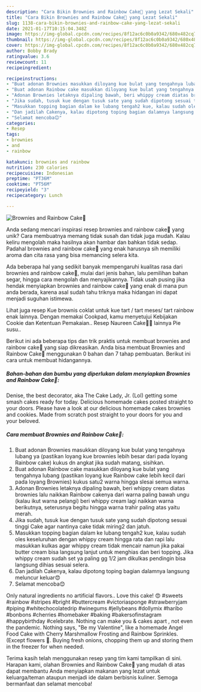 ```yaml
---
description: "Cara Bikin Brownies and Rainbow Cake🍰 yang Lezat Sekali"
title: "Cara Bikin Brownies and Rainbow Cake🍰 yang Lezat Sekali"
slug: 1138-cara-bikin-brownies-and-rainbow-cake-yang-lezat-sekali
date: 2021-01-17T10:15:04.348Z
image: https://img-global.cpcdn.com/recipes/8f12ac6c0b0a9342/680x482cq70/brownies-and-rainbow-cake🍰-foto-resep-utama.jpg
thumbnail: https://img-global.cpcdn.com/recipes/8f12ac6c0b0a9342/680x482cq70/brownies-and-rainbow-cake🍰-foto-resep-utama.jpg
cover: https://img-global.cpcdn.com/recipes/8f12ac6c0b0a9342/680x482cq70/brownies-and-rainbow-cake🍰-foto-resep-utama.jpg
author: Bobby Brady
ratingvalue: 3.6
reviewcount: 11
recipeingredient:

recipeinstructions:
- "Buat adonan Brownies masukkan diloyang kue bulat yang tengahnya lubang ya (pastikan loyang kue brownies lebih besar dari pada loyang Rainbow cake) kukus dn angkat jika sudah matang, sisihkan."
- "Buat adonan Rainbow cake masukkan diloyang kue bulat yang tengahnya lubang (pastikan loyang kue Rainbow cake lebih kecil dari pada loyang Brownies) kukus satu2 warna hingga slesai semua warna."
- "Adonan Brownies letaknya dipaling bawah, beri whippy cream diatas brownies lalu naikkan Rainbow cakenya dari warna paling bawah ungu (kalau ikut warna pelangi) beri whippy cream lagi naikkan warna berikutnya, seterusnya begitu hingga warna trahir paling atas yaitu merah."
- "Jika sudah, tusuk kue dengan tusuk sate yang sudah dipotong sesuai tinggi Cake agar nantinya cake tidak miring2 dan jatuh."
- "Masukkan topping bagian dalam ke lubang tengah2 kue, kalau sudah oles keseluruhan dengan whippy cream hingga rata dan rapi lalu masukkan kulkas agar whippy cream tidak mencair namun jika pakai butter cream bisa langsung lanjut untuk menghias dan beri topping. Jika whippy cream sudah set ya paling gg 1/2 jam dikulkas pendingin bisa langsung dihias sesuai selera."
- "Dan jadilah Cakenya, kalau dipotong toping bagian dalamnya langsung meluncur keluar😍"
- "Selamat mencoba😊"
categories:
- Resep
tags:
- brownies
- and
- rainbow

katakunci: brownies and rainbow 
nutrition: 230 calories
recipecuisine: Indonesian
preptime: "PT36M"
cooktime: "PT56M"
recipeyield: "3"
recipecategory: Lunch

---
```



![Brownies and Rainbow Cake🍰](https://img-global.cpcdn.com/recipes/8f12ac6c0b0a9342/680x482cq70/brownies-and-rainbow-cake🍰-foto-resep-utama.jpg)

Anda sedang mencari inspirasi resep brownies and rainbow cake🍰 yang unik? Cara membuatnya memang tidak susah dan tidak juga mudah. Kalau keliru mengolah maka hasilnya akan hambar dan bahkan tidak sedap. Padahal brownies and rainbow cake🍰 yang enak harusnya sih memiliki aroma dan cita rasa yang bisa memancing selera kita.

Ada beberapa hal yang sedikit banyak mempengaruhi kualitas rasa dari brownies and rainbow cake🍰, mulai dari jenis bahan, lalu pemilihan bahan segar, hingga cara mengolah dan menyajikannya. Tidak usah pusing jika hendak menyiapkan brownies and rainbow cake🍰 yang enak di mana pun anda berada, karena asal sudah tahu triknya maka hidangan ini dapat menjadi suguhan istimewa.

Lihat juga resep Kue brownis coklat untuk kue tart / tart meses/ tart rainbow enak lainnya. Dengan memakai Cookpad, kamu menyetujui Kebijakan Cookie dan Ketentuan Pemakaian.. Resep Naureen Cake🍰🎂 lainnya Pie susu..


Berikut ini ada beberapa tips dan trik praktis untuk membuat brownies and rainbow cake🍰 yang siap dikreasikan. Anda bisa membuat Brownies and Rainbow Cake🍰 menggunakan 0 bahan dan 7 tahap pembuatan. Berikut ini cara untuk membuat hidangannya.

<!--inarticleads1-->

##### Bahan-bahan dan bumbu yang diperlukan dalam menyiapkan Brownies and Rainbow Cake🍰:



Denise, the best decorator, aka The Cake Lady, Jr. (Lol) getting some smash cakes ready for today. Delicious homemade cakes posted straight to your doors. Please have a look at our delicious homemade cakes brownies and cookies. Made from scratch post straight to your doors for you and your beloved. 

<!--inarticleads2-->

##### Cara membuat Brownies and Rainbow Cake🍰:

1. Buat adonan Brownies masukkan diloyang kue bulat yang tengahnya lubang ya (pastikan loyang kue brownies lebih besar dari pada loyang Rainbow cake) kukus dn angkat jika sudah matang, sisihkan.
1. Buat adonan Rainbow cake masukkan diloyang kue bulat yang tengahnya lubang (pastikan loyang kue Rainbow cake lebih kecil dari pada loyang Brownies) kukus satu2 warna hingga slesai semua warna.
1. Adonan Brownies letaknya dipaling bawah, beri whippy cream diatas brownies lalu naikkan Rainbow cakenya dari warna paling bawah ungu (kalau ikut warna pelangi) beri whippy cream lagi naikkan warna berikutnya, seterusnya begitu hingga warna trahir paling atas yaitu merah.
1. Jika sudah, tusuk kue dengan tusuk sate yang sudah dipotong sesuai tinggi Cake agar nantinya cake tidak miring2 dan jatuh.
1. Masukkan topping bagian dalam ke lubang tengah2 kue, kalau sudah oles keseluruhan dengan whippy cream hingga rata dan rapi lalu masukkan kulkas agar whippy cream tidak mencair namun jika pakai butter cream bisa langsung lanjut untuk menghias dan beri topping. Jika whippy cream sudah set ya paling gg 1/2 jam dikulkas pendingin bisa langsung dihias sesuai selera.
1. Dan jadilah Cakenya, kalau dipotong toping bagian dalamnya langsung meluncur keluar😍
1. Selamat mencoba😊


Only natural ingredients no artificial flavors.. Love this cake! 😍 #sweets #rainbow #stripes #bright #buttercream #victoriasponge #strawberryjam #piping #whitechocolatedrip #winegums #jellybeans #dollymix #haribo #bonbons #cherries #homebaker #baking #bakersofinstagram #happybirthday #celebrate. Nothing can make you &amp; cakes apart , not even the pandemic. Nothing says, &#34;Be my Valentine&#34;, like a homemade Angel Food Cake with Cherry Marshmallow Frosting and Rainbow Sprinkles. (Except flowers 💐. Buying fresh onions, chopping them up and storing them in the freezer for when needed. 

Terima kasih telah menggunakan resep yang tim kami tampilkan di sini. Harapan kami, olahan Brownies and Rainbow Cake🍰 yang mudah di atas dapat membantu Anda menyiapkan makanan yang lezat untuk keluarga/teman ataupun menjadi ide dalam berbisnis kuliner. Semoga bermanfaat dan selamat mencoba!
